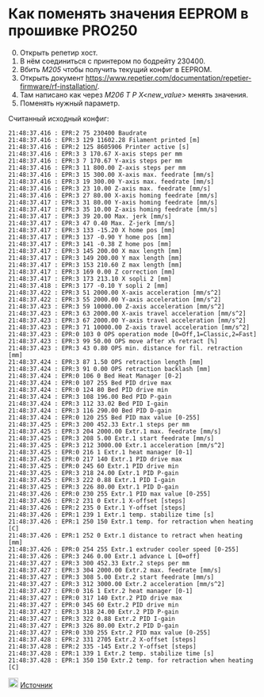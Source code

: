 # Как поменять значения  EEPROM в прошивке PRO250

0. Открыть репетир хост.
0. В нём соединиться с принтером по бодрейту 230400.
0. Вбить *M205* чтобы получить текущий конфиг в EEPROM.
0. Открыть документ https://www.repetier.com/documentation/repetier-firmware/rf-installation/.
0. Там написано как через *M206 T<type> P<position> X<new_value>* менять значения.
0. Поменять нужный параметр.


Считанный исходный конфиг:
```
21:48:37.416 : EPR:2 75 230400 Baudrate
21:48:37.416 : EPR:3 129 11602.28 Filament printed [m]
21:48:37.416 : EPR:2 125 8605906 Printer active [s]
21:48:37.416 : EPR:3 3 170.67 X-axis steps per mm
21:48:37.416 : EPR:3 7 170.67 Y-axis steps per mm
21:48:37.416 : EPR:3 11 800.00 Z-axis steps per mm
21:48:37.416 : EPR:3 15 300.00 X-axis max. feedrate [mm/s]
21:48:37.416 : EPR:3 19 300.00 Y-axis max. feedrate [mm/s]
21:48:37.416 : EPR:3 23 10.00 Z-axis max. feedrate [mm/s]
21:48:37.416 : EPR:3 27 80.00 X-axis homing feedrate [mm/s]
21:48:37.417 : EPR:3 31 80.00 Y-axis homing feedrate [mm/s]
21:48:37.417 : EPR:3 35 10.00 Z-axis homing feedrate [mm/s]
21:48:37.417 : EPR:3 39 20.00 Max. jerk [mm/s]
21:48:37.417 : EPR:3 47 0.40 Max. Z-jerk [mm/s]
21:48:37.417 : EPR:3 133 -15.20 X home pos [mm]
21:48:37.417 : EPR:3 137 -0.90 Y home pos [mm]
21:48:37.417 : EPR:3 141 -0.38 Z home pos [mm]
21:48:37.417 : EPR:3 145 200.00 X max length [mm]
21:48:37.417 : EPR:3 149 200.00 Y max length [mm]
21:48:37.417 : EPR:3 153 210.60 Z max length [mm]
21:48:37.417 : EPR:3 169 0.00 Z correction [mm]
21:48:37.417 : EPR:3 173 213.10 X sopli 2 [mm]
21:48:37.418 : EPR:3 177 -0.10 Y sopli 2 [mm]
21:48:37.422 : EPR:3 51 2000.00 X-axis acceleration [mm/s^2]
21:48:37.422 : EPR:3 55 2000.00 Y-axis acceleration [mm/s^2]
21:48:37.423 : EPR:3 59 10000.00 Z-axis acceleration [mm/s^2]
21:48:37.423 : EPR:3 63 2000.00 X-axis travel acceleration [mm/s^2]
21:48:37.423 : EPR:3 67 2000.00 Y-axis travel acceleration [mm/s^2]
21:48:37.423 : EPR:3 71 10000.00 Z-axis travel acceleration [mm/s^2]
21:48:37.423 : EPR:0 103 0 OPS operation mode [0=Off,1=Classic,2=Fast]
21:48:37.423 : EPR:3 99 50.00 OPS move after x% retract [%]
21:48:37.423 : EPR:3 43 0.80 OPS min. distance for fil. retraction [mm]
21:48:37.424 : EPR:3 87 1.50 OPS retraction length [mm]
21:48:37.424 : EPR:3 91 0.00 OPS retraction backlash [mm]
21:48:37.424 : EPR:0 106 0 Bed Heat Manager [0-2]
21:48:37.424 : EPR:0 107 255 Bed PID drive max
21:48:37.424 : EPR:0 124 80 Bed PID drive min
21:48:37.424 : EPR:3 108 196.00 Bed PID P-gain
21:48:37.424 : EPR:3 112 33.02 Bed PID I-gain
21:48:37.424 : EPR:3 116 290.00 Bed PID D-gain
21:48:37.424 : EPR:0 120 255 Bed PID max value [0-255]
21:48:37.425 : EPR:3 200 452.33 Extr.1 steps per mm
21:48:37.425 : EPR:3 204 2000.00 Extr.1 max. feedrate [mm/s]
21:48:37.425 : EPR:3 208 5.00 Extr.1 start feedrate [mm/s]
21:48:37.425 : EPR:3 212 3000.00 Extr.1 acceleration [mm/s^2]
21:48:37.425 : EPR:0 216 1 Extr.1 heat manager [0-1]
21:48:37.425 : EPR:0 217 140 Extr.1 PID drive max
21:48:37.425 : EPR:0 245 60 Extr.1 PID drive min
21:48:37.425 : EPR:3 218 24.00 Extr.1 PID P-gain
21:48:37.425 : EPR:3 222 0.88 Extr.1 PID I-gain
21:48:37.425 : EPR:3 226 80.00 Extr.1 PID D-gain
21:48:37.426 : EPR:0 230 255 Extr.1 PID max value [0-255]
21:48:37.426 : EPR:2 231 0 Extr.1 X-offset [steps]
21:48:37.426 : EPR:2 235 0 Extr.1 Y-offset [steps]
21:48:37.426 : EPR:1 239 1 Extr.1 temp. stabilize time [s]
21:48:37.426 : EPR:1 250 150 Extr.1 temp. for retraction when heating [C]
21:48:37.426 : EPR:1 252 0 Extr.1 distance to retract when heating [mm]
21:48:37.426 : EPR:0 254 255 Extr.1 extruder cooler speed [0-255]
21:48:37.426 : EPR:3 246 0.00 Extr.1 advance L [0=off]
21:48:37.427 : EPR:3 300 452.33 Extr.2 steps per mm
21:48:37.427 : EPR:3 304 2000.00 Extr.2 max. feedrate [mm/s]
21:48:37.427 : EPR:3 308 5.00 Extr.2 start feedrate [mm/s]
21:48:37.427 : EPR:3 312 3000.00 Extr.2 acceleration [mm/s^2]
21:48:37.427 : EPR:0 316 1 Extr.2 heat manager [0-1]
21:48:37.427 : EPR:0 317 140 Extr.2 PID drive max
21:48:37.427 : EPR:0 345 60 Extr.2 PID drive min
21:48:37.427 : EPR:3 318 24.00 Extr.2 PID P-gain
21:48:37.427 : EPR:3 322 0.88 Extr.2 PID I-gain
21:48:37.427 : EPR:3 326 80.00 Extr.2 PID D-gain
21:48:37.427 : EPR:0 330 255 Extr.2 PID max value [0-255]
21:48:37.428 : EPR:2 331 2705 Extr.2 X-offset [steps]
21:48:37.428 : EPR:2 335 -145 Extr.2 Y-offset [steps]
21:48:37.428 : EPR:1 339 1 Extr.2 temp. stabilize time [s]
21:48:37.428 : EPR:1 350 150 Extr.2 temp. for retraction when heating [C]

```

<picture><source media="(prefers-color-scheme: dark)" srcset="https://cdn.simpleicons.org/telegram/white"> <source media="(prefers-color-scheme: light)" srcset="https://cdn.simpleicons.org/telegram/black"> <img src="https://cdn.simpleicons.org/telegram/.svg" alt="Telegram" alight=left height="20" width="20"></picture> [Источник](https://t.me/Picaso3dUnofficial/97759)





